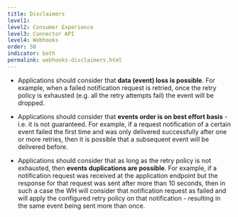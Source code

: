 ```yaml
---
title: Disclaimers
level1:
level2: Consumer Experience
level3: Connector API
level4: Webhooks
order: 50
indicator: both
permalink: webhooks-disclaimers.html
---
```


* Applications should consider that **data (event) loss is possible**. For example, when a failed notification request is retried, once the retry policy is exhausted (e.g. all the retry attempts fail) the event will be dropped.    

* Applications should consider that **events order is on best effort basis** - i.e. it is not guaranteed. For example, if a request notification of a certain event failed the first time and was only delivered successfully after one or more retries, then it is possible that a subsequent event will be delivered before.  

* Applications should consider that as long as the retry policy is not exhausted, then **events duplications are possible**. For example, if a notification request was received at the application endpoint but the response for that request was sent after more than 10 seconds, then in such a case the WH will consider that notification request as failed and will apply the configured retry policy on that notification - resulting in the same event being sent more than once.
